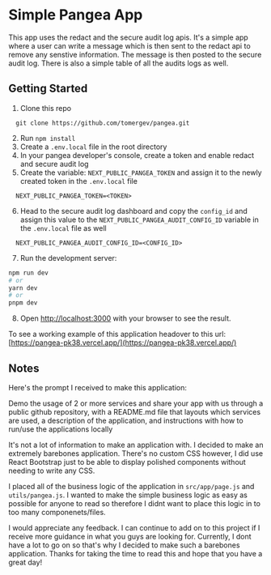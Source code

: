 # Simple Pangea App 

This app uses the redact and the secure audit log apis. It's a simple app where a user can write a message which is then sent to the redact api to remove any senstive information. The message is then posted to the secure audit log. There is also a simple table of all the audits logs as well.

## Getting Started

1. Clone this repo

```
  git clone https://github.com/tomergev/pangea.git  
```
2. Run `npm install`
3. Create a `.env.local` file in the root directory   
4. In your pangea developer's console, create a token and enable redact and secure audit log
5. Create the variable: `NEXT_PUBLIC_PANGEA_TOKEN` and assign it to the newly created token in the `.env.local` file  

```
  NEXT_PUBLIC_PANGEA_TOKEN=<TOKEN>
```
6. Head to the secure audit log dashboard and copy the `config_id` and assign this value to the `NEXT_PUBLIC_PANGEA_AUDIT_CONFIG_ID` variable in the `.env.local` file as well
```
  NEXT_PUBLIC_PANGEA_AUDIT_CONFIG_ID=<CONFIG_ID>
```

7. Run the development server:

```bash
npm run dev
# or
yarn dev
# or
pnpm dev
```
8. Open [http://localhost:3000](http://localhost:3000) with your browser to see the result.

To see a working example of this application headover to this url: [https://pangea-pk38.vercel.app/](https://pangea-pk38.vercel.app/)

## Notes

Here's the prompt I received to make this application: 

Demo the usage of 2 or more services and share your app with us through a public github repository, with a README.md file that layouts which services are used, a description of the application, and instructions with how to run/use the applications locally

It's not a lot of information to make an application with. I decided to make an extremely barebones application. There's no custom CSS however, I did use React Bootstrap just to be able to display polished components without needing to write any CSS. 

I placed all of the business logic of the application in `src/app/page.js` and `utils/pangea.js`. I wanted to make the simple business logic as easy as possible for anyone to read so therefore I didnt want to place this logic in to too many componenets/files. 

I would appreciate any feedback. I can continue to add on to this project if I receive more guidance in what you guys are looking for. Currently, I dont have a lot to go on so that's why I decided to make such a barebones application. Thanks for taking the time to read this and hope that you have a great day!  



